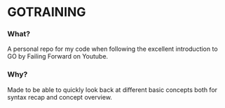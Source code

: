 # GOTRAINING

### What?
A personal repo for my code when following the excellent introduction to GO by Failing Forward on Youtube.

### Why?
Made to be able to quickly look back at different basic concepts both for syntax recap and concept overview.
